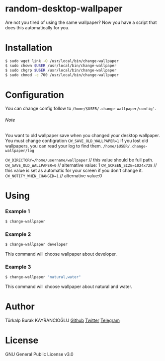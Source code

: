 # random-desktop-wallpaper
Are not you tired of using the same wallpaper? Now you have a script that does this automatically for you.


# Installation
```sh
$ sudo wget link -O /usr/local/bin/change-wallpaper
$ sudo chown $USER /usr/local/bin/change-wallpaper
$ sudo chgrp $USER /usr/local/bin/change-wallpaper
$ sudo chmod -c 700 /usr/local/bin/change-wallpaper
```

# Configuration
You can change config follow to `/home/$USER/.change-wallpaper/config'`.

###### Note
You want to old wallpaper save when you changed your desktop wallpaper. You must change configration `CW_SAVE_OLD_WALLPAPER=1` 
If you lost old wallpapers, you can read your log to find them. `/home/$USER/.change-wallpaper/log`

`CW_DIRECTORY=/home/username/wallpaper`   // this value should be full path.
`CW_SAVE_OLD_WALLPAPER=0` // alternative value: 1
`CW_SCREEN_SIZE=1024x728` // this value is set as automatic for your screen if you don't change it.
`CW_NOTIFY_WHEN_CHANGED=1`    // alternative value:0

# Using
### Example 1
```sh
$ change-wallpaper
```

### Example 2
```sh
$ change-wallpaper developer
```
This command will choose wallpaper about developer.

### Example 3
```sh
$ change-wallpaper "natural,water"
```
This command will choose wallpaper about natural and water.

# Author
Türkalp Burak KAYRANCIOĞLU
[Github](https://github.com/bkayranci)
[Twitter](https://twitter.com/bkayranci)
[Telegram](https://t.me/bkayranci)

# License
GNU General Public License v3.0
